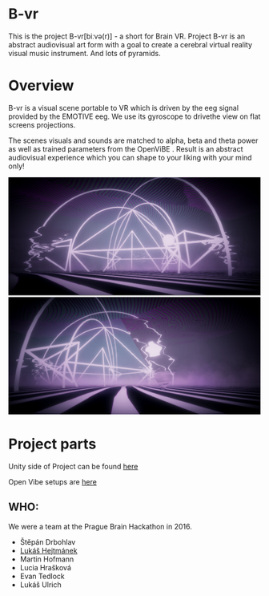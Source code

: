 # B-vr

This is the project B-vr[biːvə(r)] - a short for Brain VR. Project B-vr is an abstract audiovisual art form with a goal to create a cerebral virtual reality visual music instrument. And lots of pyramids.

# Overview
B-vr is a visual scene portable to VR which is driven by the eeg signal provided by the EMOTIVE eeg. We use its gyroscope to drivethe view on flat screens projections. 

The scenes visuals and sounds are matched to alpha, beta and theta power as well as trained parameters from the OpenViBE . Result is an abstract audiovisual experience which you can shape to your liking with your mind only!

![Screenshot](Images/Capture1.PNG)
![Screenshot2](Images/Capture2.PNG)

# Project parts
Unity side of Project can be found [here](https://github.com/hejtmy/hackbrain-eeg2vr/)

Open Vibe setups are [here](#)

## WHO:

We were a team at the Prague Brain Hackathon in 2016. 
* Štěpán Drbohlav
* [Lukáš Hejtmánek](https://github.com/hejtmy/)
* Martin Hofmann
* Lucia Hrašková
* Evan Tedlock
* Lukáš Ulrich
